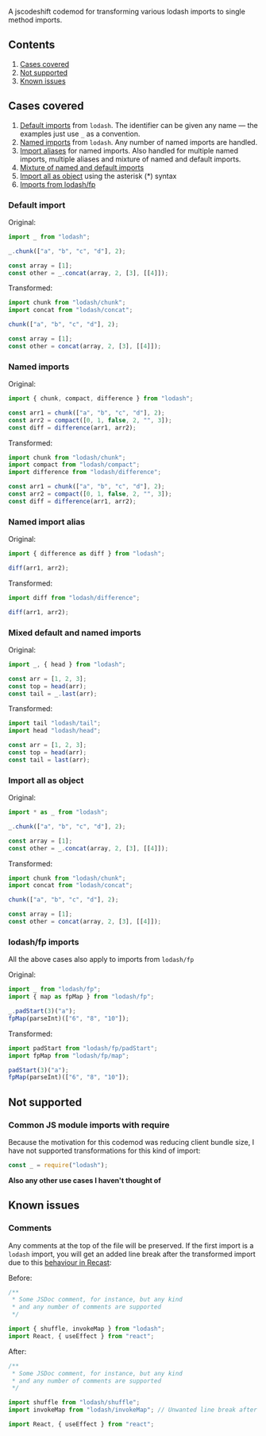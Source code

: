 A jscodeshift codemod for transforming various lodash imports to single method imports.

## Contents

1. [Cases covered](cases-covered)
2. [Not supported](not-supported)
3. [Known issues](known-issues)

## Cases covered

1. [Default imports](default-import) from `lodash`. The identifier can be given any name — the examples just use `_` as a convention.
2. [Named imports](named-imports) from `lodash`. Any number of named imports are handled.
3. [Import aliases](named-import-alias) for named imports. Also handled for multiple named imports, multiple aliases and mixture of named and default imports.
4. [Mixture of named and default imports](mixed-default-and-named-imports)
5. [Import all as object](import-all-as-object) using the asterisk (\*) syntax
6. [Imports from lodash/fp](lodash/fp-imports)

### Default import

Original:

```js
import _ from "lodash";

_.chunk(["a", "b", "c", "d"], 2);

const array = [1];
const other = _.concat(array, 2, [3], [[4]]);
```

Transformed:

```js
import chunk from "lodash/chunk";
import concat from "lodash/concat";

chunk(["a", "b", "c", "d"], 2);

const array = [1];
const other = concat(array, 2, [3], [[4]]);
```

### Named imports

Original:

```js
import { chunk, compact, difference } from "lodash";

const arr1 = chunk(["a", "b", "c", "d"], 2);
const arr2 = compact([0, 1, false, 2, "", 3]);
const diff = difference(arr1, arr2);
```

Transformed:

```js
import chunk from "lodash/chunk";
import compact from "lodash/compact";
import difference from "lodash/difference";

const arr1 = chunk(["a", "b", "c", "d"], 2);
const arr2 = compact([0, 1, false, 2, "", 3]);
const diff = difference(arr1, arr2);
```

### Named import alias

Original:

```js
import { difference as diff } from "lodash";

diff(arr1, arr2);
```

Transformed:

```js
import diff from "lodash/difference";

diff(arr1, arr2);
```

### Mixed default and named imports

Original:

```js
import _, { head } from "lodash";

const arr = [1, 2, 3];
const top = head(arr);
const tail = _.last(arr);
```

Transformed:

```js
import tail "lodash/tail";
import head "lodash/head";

const arr = [1, 2, 3];
const top = head(arr);
const tail = last(arr);
```

### Import all as object

Original:

```js
import * as _ from "lodash";

_.chunk(["a", "b", "c", "d"], 2);

const array = [1];
const other = _.concat(array, 2, [3], [[4]]);
```

Transformed:

```js
import chunk from "lodash/chunk";
import concat from "lodash/concat";

chunk(["a", "b", "c", "d"], 2);

const array = [1];
const other = concat(array, 2, [3], [[4]]);
```

### lodash/fp imports

All the above cases also apply to imports from `lodash/fp`

Original:

```js
import _ from "lodash/fp";
import { map as fpMap } from "lodash/fp";

_.padStart(3)("a");
fpMap(parseInt)(["6", "8", "10"]);
```

Transformed:

```js
import padStart from "lodash/fp/padStart";
import fpMap from "lodash/fp/map";

padStart(3)("a");
fpMap(parseInt)(["6", "8", "10"]);
```

## Not supported

### Common JS module imports with require

Because the motivation for this codemod was reducing client bundle size, I have not supported transformations for this kind of import:

```js
const _ = require("lodash");
```

**Also any other use cases I haven't thought of**

## Known issues

### Comments

Any comments at the top of the file will be preserved. If the first import is a `lodash` import, you will get an added line break after the transformed import due to this [behaviour in Recast](https://github.com/benjamn/recast/issues/405#issuecomment-307255294):

Before:

```js
/**
 * Some JSDoc comment, for instance, but any kind
 * and any number of comments are supported
 */

import { shuffle, invokeMap } from "lodash";
import React, { useEffect } from "react";
```

After:

```js
/**
 * Some JSDoc comment, for instance, but any kind
 * and any number of comments are supported
 */

import shuffle from "lodash/shuffle";
import invokeMap from "lodash/invokeMap"; // Unwanted line break after this

import React, { useEffect } from "react";
```

